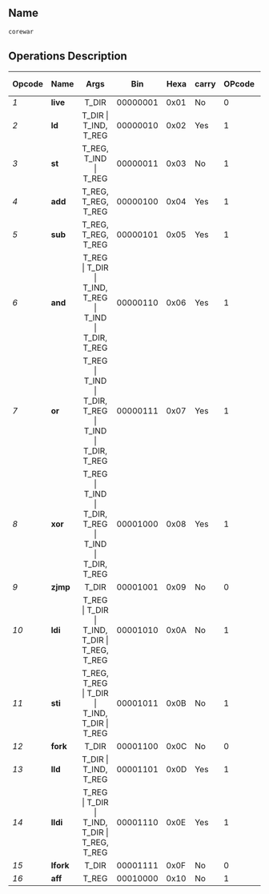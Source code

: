 ##  Name
    corewar

##  Operations Description

|Opcode	 |Name	 	|Args 		  												|Bin	 |Hexa		|carry	|OPcode	 |Cycles	|DIR s   |
| ------ | -------- |:---------------------------------------------------------:| ------ | -------- | ----- | ------ | -------- | ------ |
|*1*    |**live**	|T_DIR     													|00000001|	0x01	|No		|		0|10		|4		 |
|*2*	|**ld**		|T_DIR \| T_IND, T_REG										|00000010|	0x02	|Yes	|		1|5			|4		 |
|*3*	|**st**		|T_REG, T_IND \| T_REG										|00000011|	0x03	|No		|		1|5			|-		 |
|*4*	|**add**	|T_REG, T_REG, T_REG										|00000100|	0x04	|Yes	|		1|10		|-		 |
|*5*	|**sub**	|T_REG, T_REG, T_REG										|00000101|	0x05	|Yes	|		1|10		|-		 |
|*6*	|**and**	|T_REG \| T_DIR \| T_IND, T_REG \| T_IND \| T_DIR, T_REG	|00000110|	0x06	|Yes	|		1|6			|4		 |
|*7*	|**or**		|T_REG \| T_IND \| T_DIR, T_REG \| T_IND \| T_DIR, T_REG	|00000111|	0x07	|Yes	|		1|6			|4		 |
|*8*	|**xor**	|T_REG \| T_IND \| T_DIR, T_REG \| T_IND \| T_DIR, T_REG	|00001000|	0x08	|Yes	|		1|6			|4		 |
|*9*	|**zjmp**	|T_DIR														|00001001|	0x09	|No		|		0|20		|2		 |
|*10*	|**ldi**	|T_REG \| T_DIR \| T_IND, T_DIR \| T_REG, T_REG				|00001010|	0x0A	|No		|		1|25		|2		 |
|*11*	|**sti**	|T_REG, T_REG \| T_DIR \| T_IND, T_DIR \| T_REG				|00001011|	0x0B	|No		|		1|25		|2		 |
|*12*	|**fork**	|T_DIR														|00001100|	0x0C	|No		|		0|800		|2		 |
|*13*	|**lld**	|T_DIR \| T_IND, T_REG										|00001101|	0x0D	|Yes	|		1|10		|4		 |
|*14*	|**lldi**	|T_REG \| T_DIR \| T_IND, T_DIR \| T_REG, T_REG				|00001110|	0x0E	|Yes	|		1|50		|2		 |
|*15*	|**lfork**	|T_DIR														|00001111|	0x0F	|No		|		0|1000		|2		 |
|*16*	|**aff**	|T_REG														|00010000|	0x10	|No		|		1|2			|-		 |
